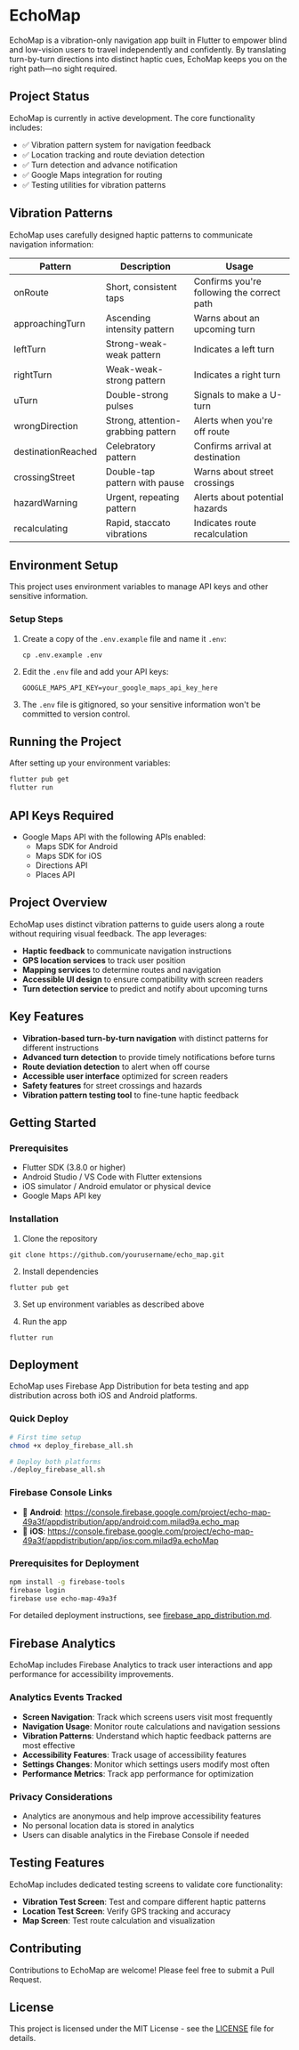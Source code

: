 # EchoMap

EchoMap is a vibration-only navigation app built in Flutter to empower blind and low-vision users to travel independently and confidently. By translating turn-by-turn directions into distinct haptic cues, EchoMap keeps you on the right path—no sight required.

## Project Status

EchoMap is currently in active development. The core functionality includes:

- ✅ Vibration pattern system for navigation feedback
- ✅ Location tracking and route deviation detection
- ✅ Turn detection and advance notification
- ✅ Google Maps integration for routing
- ✅ Testing utilities for vibration patterns

## Vibration Patterns

EchoMap uses carefully designed haptic patterns to communicate navigation information:

| Pattern            | Description                        | Usage                                      |
| ------------------ | ---------------------------------- | ------------------------------------------ |
| onRoute            | Short, consistent taps             | Confirms you're following the correct path |
| approachingTurn    | Ascending intensity pattern        | Warns about an upcoming turn               |
| leftTurn           | Strong-weak-weak pattern           | Indicates a left turn                      |
| rightTurn          | Weak-weak-strong pattern           | Indicates a right turn                     |
| uTurn              | Double-strong pulses               | Signals to make a U-turn                   |
| wrongDirection     | Strong, attention-grabbing pattern | Alerts when you're off route               |
| destinationReached | Celebratory pattern                | Confirms arrival at destination            |
| crossingStreet     | Double-tap pattern with pause      | Warns about street crossings               |
| hazardWarning      | Urgent, repeating pattern          | Alerts about potential hazards             |
| recalculating      | Rapid, staccato vibrations         | Indicates route recalculation              |

## Environment Setup

This project uses environment variables to manage API keys and other sensitive information.

### Setup Steps

1. Create a copy of the `.env.example` file and name it `.env`:

   ```
   cp .env.example .env
   ```

2. Edit the `.env` file and add your API keys:

   ```
   GOOGLE_MAPS_API_KEY=your_google_maps_api_key_here
   ```

3. The `.env` file is gitignored, so your sensitive information won't be committed to version control.

## Running the Project

After setting up your environment variables:

```bash
flutter pub get
flutter run
```

## API Keys Required

- Google Maps API with the following APIs enabled:
  - Maps SDK for Android
  - Maps SDK for iOS
  - Directions API
  - Places API

## Project Overview

EchoMap uses distinct vibration patterns to guide users along a route without requiring visual feedback. The app leverages:

- **Haptic feedback** to communicate navigation instructions
- **GPS location services** to track user position
- **Mapping services** to determine routes and navigation
- **Accessible UI design** to ensure compatibility with screen readers
- **Turn detection service** to predict and notify about upcoming turns

## Key Features

- **Vibration-based turn-by-turn navigation** with distinct patterns for different instructions
- **Advanced turn detection** to provide timely notifications before turns
- **Route deviation detection** to alert when off course
- **Accessible user interface** optimized for screen readers
- **Safety features** for street crossings and hazards
- **Vibration pattern testing tool** to fine-tune haptic feedback

## Getting Started

### Prerequisites

- Flutter SDK (3.8.0 or higher)
- Android Studio / VS Code with Flutter extensions
- iOS simulator / Android emulator or physical device
- Google Maps API key

### Installation

1. Clone the repository

```
git clone https://github.com/yourusername/echo_map.git
```

2. Install dependencies

```
flutter pub get
```

3. Set up environment variables as described above

4. Run the app

```
flutter run
```

## Deployment

EchoMap uses Firebase App Distribution for beta testing and app distribution across both iOS and Android platforms.

### Quick Deploy

```bash
# First time setup
chmod +x deploy_firebase_all.sh

# Deploy both platforms
./deploy_firebase_all.sh
```

### Firebase Console Links

- 📲 **Android**: https://console.firebase.google.com/project/echo-map-49a3f/appdistribution/app/android:com.milad9a.echo_map
- 🍎 **iOS**: https://console.firebase.google.com/project/echo-map-49a3f/appdistribution/app/ios:com.milad9a.echoMap

### Prerequisites for Deployment

```bash
npm install -g firebase-tools
firebase login
firebase use echo-map-49a3f
```

For detailed deployment instructions, see [firebase_app_distribution.md](firebase_app_distribution.md).

## Firebase Analytics

EchoMap includes Firebase Analytics to track user interactions and app performance for accessibility improvements.

### Analytics Events Tracked

- **Screen Navigation**: Track which screens users visit most frequently
- **Navigation Usage**: Monitor route calculations and navigation sessions
- **Vibration Patterns**: Understand which haptic feedback patterns are most effective
- **Accessibility Features**: Track usage of accessibility features
- **Settings Changes**: Monitor which settings users modify most often
- **Performance Metrics**: Track app performance for optimization

### Privacy Considerations

- Analytics are anonymous and help improve accessibility features
- No personal location data is stored in analytics
- Users can disable analytics in the Firebase Console if needed

## Testing Features

EchoMap includes dedicated testing screens to validate core functionality:

- **Vibration Test Screen**: Test and compare different haptic patterns
- **Location Test Screen**: Verify GPS tracking and accuracy
- **Map Screen**: Test route calculation and visualization

## Contributing

Contributions to EchoMap are welcome! Please feel free to submit a Pull Request.

## License

This project is licensed under the MIT License - see the [LICENSE](LICENSE) file for details.
